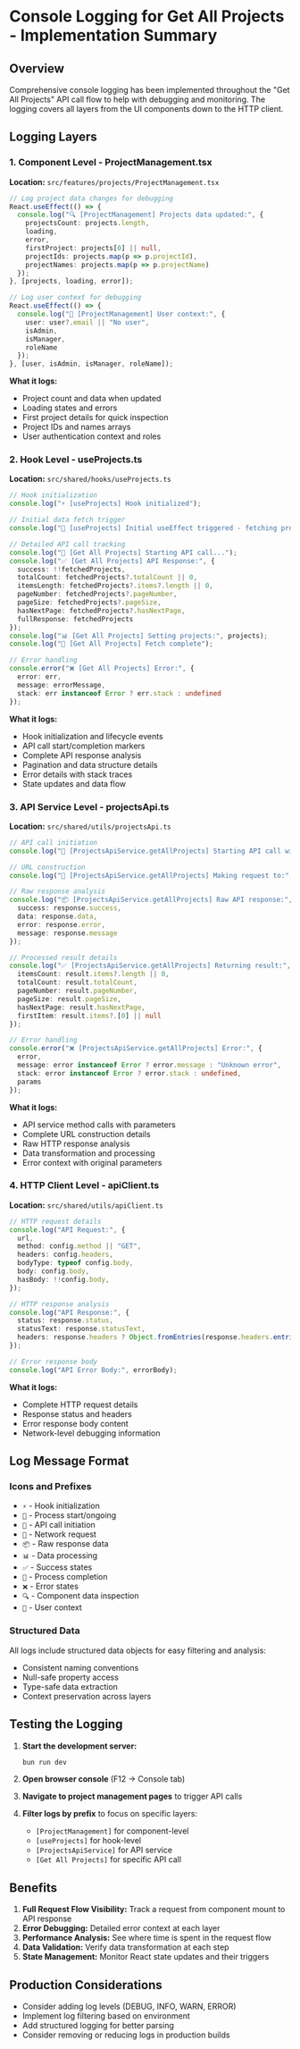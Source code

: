 # Console Logging for Get All Projects - Implementation Summary

## Overview
Comprehensive console logging has been implemented throughout the "Get All Projects" API call flow to help with debugging and monitoring. The logging covers all layers from the UI components down to the HTTP client.

## Logging Layers

### 1. Component Level - ProjectManagement.tsx
**Location:** `src/features/projects/ProjectManagement.tsx`

```typescript
// Log project data changes for debugging
React.useEffect(() => {
  console.log("🔍 [ProjectManagement] Projects data updated:", {
    projectsCount: projects.length,
    loading,
    error,
    firstProject: projects[0] || null,
    projectIds: projects.map(p => p.projectId),
    projectNames: projects.map(p => p.projectName)
  });
}, [projects, loading, error]);

// Log user context for debugging
React.useEffect(() => {
  console.log("👤 [ProjectManagement] User context:", {
    user: user?.email || "No user",
    isAdmin,
    isManager,
    roleName
  });
}, [user, isAdmin, isManager, roleName]);
```

**What it logs:**
- Project count and data when updated
- Loading states and errors
- First project details for quick inspection
- Project IDs and names arrays
- User authentication context and roles

### 2. Hook Level - useProjects.ts
**Location:** `src/shared/hooks/useProjects.ts`

```typescript
// Hook initialization
console.log("⚡ [useProjects] Hook initialized");

// Initial data fetch trigger
console.log("🔄 [useProjects] Initial useEffect triggered - fetching projects and stats");

// Detailed API call tracking
console.log("🚀 [Get All Projects] Starting API call...");
console.log("✅ [Get All Projects] API Response:", {
  success: !!fetchedProjects,
  totalCount: fetchedProjects?.totalCount || 0,
  itemsLength: fetchedProjects?.items?.length || 0,
  pageNumber: fetchedProjects?.pageNumber,
  pageSize: fetchedProjects?.pageSize,
  hasNextPage: fetchedProjects?.hasNextPage,
  fullResponse: fetchedProjects
});
console.log("📊 [Get All Projects] Setting projects:", projects);
console.log("🏁 [Get All Projects] Fetch complete");

// Error handling
console.error("❌ [Get All Projects] Error:", {
  error: err,
  message: errorMessage,
  stack: err instanceof Error ? err.stack : undefined
});
```

**What it logs:**
- Hook initialization and lifecycle events
- API call start/completion markers
- Complete API response analysis
- Pagination and data structure details
- Error details with stack traces
- State updates and data flow

### 3. API Service Level - projectsApi.ts
**Location:** `src/shared/utils/projectsApi.ts`

```typescript
// API call initiation
console.log("🔄 [ProjectsApiService.getAllProjects] Starting API call with params:", params);

// URL construction
console.log("📡 [ProjectsApiService.getAllProjects] Making request to:", url);

// Raw response analysis
console.log("📦 [ProjectsApiService.getAllProjects] Raw API response:", {
  success: response.success,
  data: response.data,
  error: response.error,
  message: response.message
});

// Processed result details
console.log("✅ [ProjectsApiService.getAllProjects] Returning result:", {
  itemsCount: result.items?.length || 0,
  totalCount: result.totalCount,
  pageNumber: result.pageNumber,
  pageSize: result.pageSize,
  hasNextPage: result.hasNextPage,
  firstItem: result.items?.[0] || null
});

// Error handling
console.error("❌ [ProjectsApiService.getAllProjects] Error:", {
  error,
  message: error instanceof Error ? error.message : "Unknown error",
  stack: error instanceof Error ? error.stack : undefined,
  params
});
```

**What it logs:**
- API service method calls with parameters
- Complete URL construction details
- Raw HTTP response analysis
- Data transformation and processing
- Error context with original parameters

### 4. HTTP Client Level - apiClient.ts
**Location:** `src/shared/utils/apiClient.ts`

```typescript
// HTTP request details
console.log("API Request:", {
  url,
  method: config.method || "GET",
  headers: config.headers,
  bodyType: typeof config.body,
  body: config.body,
  hasBody: !!config.body,
});

// HTTP response analysis
console.log("API Response:", {
  status: response.status,
  statusText: response.statusText,
  headers: response.headers ? Object.fromEntries(response.headers.entries()) : {},
});

// Error response body
console.log("API Error Body:", errorBody);
```

**What it logs:**
- Complete HTTP request details
- Response status and headers
- Error response body content
- Network-level debugging information

## Log Message Format

### Icons and Prefixes
- `⚡` - Hook initialization
- `🔄` - Process start/ongoing
- `🚀` - API call initiation
- `📡` - Network request
- `📦` - Raw response data
- `📊` - Data processing
- `✅` - Success states
- `🏁` - Process completion
- `❌` - Error states
- `🔍` - Component data inspection
- `👤` - User context

### Structured Data
All logs include structured data objects for easy filtering and analysis:
- Consistent naming conventions
- Null-safe property access
- Type-safe data extraction
- Context preservation across layers

## Testing the Logging

1. **Start the development server:**
   ```bash
   bun run dev
   ```

2. **Open browser console** (F12 → Console tab)

3. **Navigate to project management pages** to trigger API calls

4. **Filter logs by prefix** to focus on specific layers:
   - `[ProjectManagement]` for component-level
   - `[useProjects]` for hook-level
   - `[ProjectsApiService]` for API service
   - `[Get All Projects]` for specific API call

## Benefits

1. **Full Request Flow Visibility:** Track a request from component mount to API response
2. **Error Debugging:** Detailed error context at each layer
3. **Performance Analysis:** See where time is spent in the request flow
4. **Data Validation:** Verify data transformation at each step
5. **State Management:** Monitor React state updates and their triggers

## Production Considerations

- Consider adding log levels (DEBUG, INFO, WARN, ERROR)
- Implement log filtering based on environment
- Add structured logging for better parsing
- Consider removing or reducing logs in production builds
